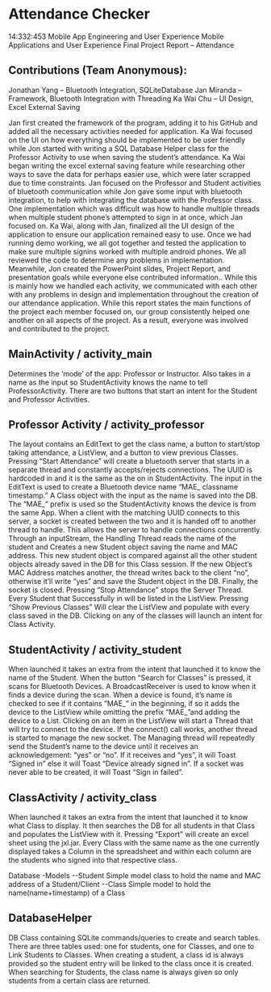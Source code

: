 # Attendance Checker
 14:332:453 Mobile App Engineering and User Experience
Mobile Applications and User Experience Final Project Report – Attendance

## Contributions (Team Anonymous):
Jonathan Yang – Bluetooth Integration, SQLiteDatabase
Jan Miranda – Framework, Bluetooth Integration with Threading
Ka Wai Chu – UI Design, Excel External Saving

Jan first created the framework of the program, adding it to his GitHub and added all the
necessary activities needed for application. Ka Wai focused on the UI on how everything should
be implemented to be user friendly while Jon started with writing a SQL Database Helper class
for the Professor Activity to use when saving the student’s attendance. Ka Wai began writing the
excel external saving feature while researching other ways to save the data for perhaps easier
use, which were later scrapped due to time constraints. Jan focused on the Professor and
Student activities of bluetooth communication while Jon gave some input with bluetooth
integration, to help with integrating the database with the Professor class. One implementation
which was difficult was how to handle multiple threads when multiple student phone’s attempted
to sign in at once, which Jan focused on. Ka Wai, along with Jan, finalized all the UI design of
the application to ensure our application remained easy to use. Once we had running demo
working, we all got together and tested the application to make sure multiple signins
worked with multiple android phones. We all reviewed the code to determine any problems in
implementation. Meanwhile, Jon created the PowerPoint slides, Project Report, and
presentation goals while everyone else contributed information.. While this is mainly how we
handled each activity, we communicated with each other with any problems in design and
implementation throughout the creation of our attendance application. While this report states
the main functions of the project each member focused on, our group consistently helped one
another on all aspects of the project. As a result, everyone was involved and contributed to the
project.

## MainActivity / activity_main

Determines the ‘mode’ of the app: Professor or Instructor. Also takes in a name as the input so
StudentActivity knows the name to tell ProfessorActivity. There are two buttons that start an
intent for the Student and Professor Activities.

## Professor Activity / activity_professor

The layout contains an EditText to get the class name, a button to start/stop taking attendance,
a ListView, and a button to view previous Classes.
Pressing “Start Attendance” will create a bluetooth server that starts in a separate thread and
constantly accepts/rejects connections. The UUID is hardcoded in and it is the same as the on
in StudentActivity. The input in the EditText is used to create a Bluetooth device name
“MAE_ classname timestamp.”
A Class object with the input as the name is saved into the DB.
The “MAE_” prefix is used so the StudentActivity knows the device is from the same
App. When a client with the matching UUID connects to this server, a socket is created between
the two and it is handed off to another thread to handle. This allows the server to handle
connections concurrently. Through an inputStream, the Handling Thread reads the name of the
student and Creates a new Student object saving the name and MAC address. This new
student object is compared against all the other student objects already saved in the DB for this
Class session. If the new Object’s MAC Address matches another, the thread writes back to the
client “no”, otherwise it’ll write “yes” and save the Student object in the DB. Finally, the socket is
closed.
Pressing “Stop Attendance” stops the Server Thread. Every Student that Successfully in will be
listed in the ListView.
Pressing “Show Previous Classes” Will clear the ListView and populate with every class saved
in the DB. Clicking on any of the classes will launch an intent for Class Activity.

## StudentActivity / activity_student

When launched it takes an extra from the intent that launched it to know the name of the
Student. When the button “Search for Classes” is pressed, it scans for Bluetooth Devices.
A BroadcastReceiver is used to know when it finds a device during the scan. When a device is
found, it’s name is checked to see if it contains “MAE_” in the beginning, if so it adds the device
to the ListView while omitting the prefix “MAE_”and adding the device to a List.
Clicking on an item in the ListView will start a Thread that will try to connect to the device. If the
connect() call works, another thread is started to manage the new socket. The Managing thread
will repeatedly send the Student’s name to the device until it receives an acknowledgement:
“yes” or “no”. If it receives and “yes”, it will Toast “Signed in” else it will Toast “Device already
signed in”. If a socket was never able to be created, it will Toast “Sign in failed”.

## ClassActivity / activity_class

When launched it takes an extra from the intent that launched it to know what Class to display. It
then searches the DB for all students in that Class and populates the ListView with it.
Pressing “Export” will create an excel sheet using the jxl.jar. Every Class with the same name as
the one currently displayed takes a Column in the spreadsheet and within each column are the
students who signed into that respective class.

Database
-Models
--Student
Simple model class to hold the name and MAC address of a Student/Client
--Class
Simple model to hold the name(name+timestamp) of a Class

## DatabaseHelper
DB Class containing SQLite commands/queries to create and search tables. There are three
tables used: one for students, one for Classes, and one to Link Students to Classes. When
creating a student, a class id is always provided so the student entry will be linked to the class
once it is created. When searching for Students, the class name is always given so only
students from a certain class are returned.
